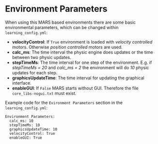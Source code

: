 Environment Parameters
======================

When using this MARS based environments there are some basic environmental
parameters, which can be changed within `learning_config.yml`:

* **velocityControl**: If `True` environment is loaded with *velocity
  controlled* motors. Otherwise *position controlled* motors are used.
* **calc_ms**: The time interval the physic engine does updates or the time
  between two physic updates.
* **stepTimeMs**: The time interval for one step of the environment. E.g. if
  *stepTimeMs = 20* and *calc_ms = 2* the environment will do *10* physic
  updates for each step.
* **graphicsUpdateTime**: The time interval for updating the graphical
  interface.
* **enableGUI**: If `False` MARS starts without GUI. Therefore the file
  `core_libs-nogui.txt` must exist.

Example code for the `Evironment Parameters` section in the
`learning_config.yml`:

    Environment Parameters:
      calc_ms: 10
      stepTimeMs: 10
      graphicsUpdateTime: 10
      velocityControl: True
      enableGUI: True
